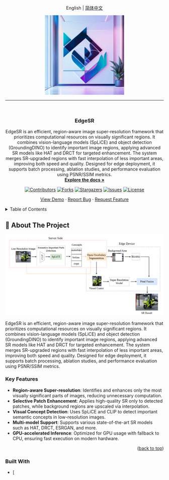 <a id="readme-top"></a>

<!-- LANGUAGE SWITCH -->
<div align="center">

English | [简体中文](README_CN.md)

</div>

<!-- PROJECT POSTER -->
<div align="center">
  <img src="images/logo.png" alt="Poster" width="50%">
</div>

---

<!-- PROJECT LOGO -->
<br />
<div align="center">
  <!-- <a href="https://github.com/Win-commit/EdgeSR">
    <img src="images\logo.png" alt="Logo" height="100">
  </a> -->

<h3 align="center">EdgeSR</h3>

  <p align="center">
    EdgeSR is an efficient, region-aware image super-resolution framework that prioritizes computational resources on visually significant regions. It combines vision-language models (SpLiCE) and object detection (GroundingDINO) to identify important image regions, applying advanced SR models like HAT and DRCT for targeted enhancement. The system merges SR-upgraded regions with fast interpolation of less important areas, improving both speed and quality. Designed for edge deployment, it supports batch processing, ablation studies, and performance evaluation using PSNR/SSIM metrics.
    <br />
    <a href="https://github.com/Win-commit/EdgeSR"><strong>Explore the docs »</strong></a>
    <br />
  </p>

  <!-- PROJECT SHIELDS -->
[![Contributors][contributors-shield]][contributors-url]
[![Forks][forks-shield]][forks-url]
[![Stargazers][stars-shield]][stars-url]
[![Issues][issues-shield]][issues-url]
[![License][license-shield]][license-url]

  <p align="center">
    <a href="https://github.com/Win-commit/EdgeSR">View Demo</a>
    &middot;
    <a href="https://github.com/Win-commit/EdgeSR/issues/new?labels=bug&template=bug-report---.md">Report Bug</a>
    &middot;
    <a href="https://github.com/Win-commit/EdgeSR/issues/new?labels=enhancement&template=feature-request---.md">Request Feature</a>
  </p>
</div>

<!-- TABLE OF CONTENTS -->
<details>
  <summary>Table of Contents</summary>
  <ol>
    <li>
      <a href="#about-the-project">About The Project</a>
      <ul>
        <li><a href="#built-with">Built With</a></li>
      </ul>
    </li>
    <li>
      <a href="#getting-started">Getting Started</a>
      <ul>
        <li><a href="#prerequisites">Prerequisites</a></li>
        <li><a href="#installation">Installation</a></li>
      </ul>
    </li>
    <li><a href="#usage">Usage</a></li>
    <li><a href="#roadmap">Roadmap</a></li>
    <li><a href="#contributing">Contributing</a></li>
    <li><a href="#license">License</a></li>
    <li><a href="#contact">Contact</a></li>
    <li><a href="#acknowledgments">Acknowledgments</a></li>
  </ol>
</details>

<!-- ABOUT THE PROJECT -->
## 📖 About The Project

[![Flow Chart](../framework.png)](https://example.com)

EdgeSR is an efficient, region-aware image super-resolution framework that prioritizes computational resources on visually significant regions. It combines vision-language models (SpLiCE) and object detection (GroundingDINO) to identify important image regions, applying advanced SR models like HAT and DRCT for targeted enhancement. The system merges SR-upgraded regions with fast interpolation of less important areas, improving both speed and quality. Designed for edge deployment, it supports batch processing, ablation studies, and performance evaluation using PSNR/SSIM metrics.

### Key Features

- **Region-aware Super-resolution**: Identifies and enhances only the most visually significant parts of images, reducing unnecessary computation.
- **Selective Patch Enhancement**: Applies high-quality SR only to detected patches, while background regions are upscaled via interpolation.
- **Visual Concept Detection**: Uses SpLiCE and CLIP to detect important semantic concepts in low-resolution images.
- **Multi-model Support**: Supports various state-of-the-art SR models such as HAT, DRCT, ESRGAN, and more.
- **GPU-accelerated Inference**: Optimized for GPU usage with fallback to CPU, ensuring fast execution on modern hardware.

<p align="right">(<a href="#readme-top">back to top</a>)</p>

### Built With

* [

<!-- MARKDOWN LINKS & IMAGES -->
[contributors-shield]: https://img.shields.io/github/contributors/Win-commit/EdgeSR.svg?style=flat-round
[contributors-url]: https://github.com/Win-commit/EdgeSR/graphs/contributors
[forks-shield]: https://img.shields.io/github/forks/Win-commit/EdgeSR.svg?style=flat-round
[forks-url]: https://github.com/Win-commit/EdgeSR/network/members
[stars-shield]: https://img.shields.io/github/stars/Win-commit/EdgeSR.svg?style=flat-round
[stars-url]: https://github.com/Win-commit/EdgeSR/stargazers
[issues-shield]: https://img.shields.io/github/issues/Win-commit/EdgeSR.svg?style=flat-round
[issues-url]: https://github.com/Win-commit/EdgeSR/issues
[release-shield]: https://img.shields.io/github/v/release/Win-commit/EdgeSR?style=flat-round
[release-url]: https://github.com/Win-commit/EdgeSR/releases
[release-date-shield]: https://img.shields.io/github/release-date/Win-commit/EdgeSR?color=9cf&style=flat-round
[license-shield]: https://img.shields.io/github/license/Win-commit/EdgeSR.svg?style=flat-round
[license-url]: https://github.com/Win-commit/EdgeSR/blob/master/LICENSE.txt

<!-- Tech Stack -->
<!-- 编程语言 -->
[Python]: https://img.shields.io/badge/Python-3776AB?style=flat-round&logo=python&logoColor=white
[Python-url]: https://www.python.org/
[JavaScript]: https://img.shields.io/badge/JavaScript-F7DF1E?style=flat-round&logo=javascript&logoColor=black
[JavaScript-url]: https://developer.mozilla.org/en-US/docs/Web/JavaScript
[TypeScript]: https://img.shields.io/badge/TypeScript-007ACC?style=flat-round&logo=typescript&logoColor=white
[TypeScript-url]: https://www.typescriptlang.org/
[Java]: https://img.shields.io/badge/Java-ED8B00?style=flat-round&logo=openjdk&logoColor=white
[Java-url]: https://www.oracle.com/java/
[Go]: https://img.shields.io/badge/Go-00ADD8?style=flat-round&logo=go&logoColor=white
[Go-url]: https://golang.org/
[Rust]: https://img.shields.io/badge/Rust-000000?style=flat-round&logo=rust&logoColor=white
[Rust-url]: https://www.rust-lang.org/
[C]: https://img.shields.io/badge/C-00599C?style=flat-round&logo=c&logoColor=white
[C-url]: https://en.wikipedia.org/wiki/C_(programming_language)
[CPP]: https://img.shields.io/badge/C++-00599C?style=flat-round&logo=cplusplus&logoColor=white
[CPP-url]: https://en.wikipedia.org/wiki/C%2B%2B
[CSharp]: https://img.shields.io/badge/C%23-239120?style=flat-round&logo=csharp&logoColor=white
[CSharp-url]: https://docs.microsoft.com/en-us/dotnet/csharp/
[MATLAB]: https://img.shields.io/badge/MATLAB-0076A8?style=flat-round&logo=mathworks&logoColor=white
[MATLAB-url]: https://www.mathworks.com/products/matlab.html

<!-- 前端框架 -->
[React.js]: https://img.shields.io/badge/React-20232A?style=flat-round&logo=react&logoColor=61DAFB
[React-url]: https://reactjs.org/
[Vue.js]: https://img.shields.io/badge/Vue.js-35495E?style=flat-round&logo=vuedotjs&logoColor=4FC08D
[Vue-url]: https://vuejs.org/
[Angular.io]: https://img.shields.io/badge/Angular-DD0031?style=flat-round&logo=angular&logoColor=white
[Angular-url]: https://angular.io/
[Next.js]: https://img.shields.io/badge/next.js-000000?style=flat-round&logo=nextdotjs&logoColor=white
[Next-url]: https://nextjs.org/

<!-- 后端框架 -->
[Flask]: https://img.shields.io/badge/Flask-000000?style=flat-round&logo=flask&logoColor=white
[Flask-url]: https://flask.palletsprojects.com/
[Django]: https://img.shields.io/badge/Django-092E20?style=flat-round&logo=django&logoColor=white
[Django-url]: https://www.djangoproject.com/
[FastAPI]: https://img.shields.io/badge/FastAPI-005571?style=flat-round&logo=fastapi&logoColor=white
[FastAPI-url]: https://fastapi.tiangolo.com/
[Express.js]: https://img.shields.io/badge/Express.js-404D59?style=flat-round&logo=express&logoColor=white
[Express-url]: https://expressjs.com/
[Spring]: https://img.shields.io/badge/Spring-6DB33F?style=flat-round&logo=spring&logoColor=white
[Spring-url]: https://spring.io/
[Node.js]: https://img.shields.io/badge/Node.js-43853D?style=flat-round&logo=node.js&logoColor=white
[Node-url]: https://nodejs.org/

<!-- AI/ML 相关 -->
[OpenAI]: https://img.shields.io/badge/OpenAI-000000?style=flat-round&logo=openai&logoColor=white
[OpenAI-url]: https://openai.com/
[Rich]: https://img.shields.io/badge/Rich-000000?style=flat-round&logo=rich&logoColor=white
[Rich-url]: https://rich.readthedocs.io/

<!-- 数据库 -->
[PostgreSQL]: https://img.shields.io/badge/PostgreSQL-316192?style=flat-round&logo=postgresql&logoColor=white
[PostgreSQL-url]: https://www.postgresql.org/
[MySQL]: https://img.shields.io/badge/MySQL-00000F?style=flat-round&logo=mysql&logoColor=white
[MySQL-url]: https://www.mysql.com/
[MongoDB]: https://img.shields.io/badge/MongoDB-4EA94B?style=flat-round&logo=mongodb&logoColor=white
[MongoDB-url]: https://www.mongodb.com/
[Redis]: https://img.shields.io/badge/Redis-DC382D?style=flat-round&logo=redis&logoColor=white
[Redis-url]: https://redis.io/
[SQLite]: https://img.shields.io/badge/SQLite-07405E?style=flat-round&logo=sqlite&logoColor=white
[SQLite-url]: https://www.sqlite.org/
